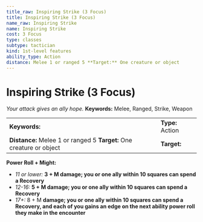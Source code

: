 ```yaml
---
title_raw: Inspiring Strike (3 Focus)
title: Inspiring Strike (3 Focus)
name_raw: Inspiring Strike
name: Inspiring Strike
cost: 3 Focus
type: classes
subtype: tactician
kind: 1st-level features
ability_type: Action
distance: Melee 1 or ranged 5 **Target:** One creature or object
---
```


# Inspiring Strike (3 Focus)

*Your attack gives an ally hope.* **Keywords:** Melee, Ranged, Strike, Weapon

|                                                                      |                  |
| :------------------------------------------------------------------- | :--------------- |
| **Keywords:**                                                        | **Type:** Action |
| **Distance:** Melee 1 or ranged 5 **Target:** One creature or object | **Target:**      |

**Power Roll + Might:**

- *11 or lower:* **3 + M damage; you or one ally within 10 squares can spend a Recovery**
- *12-16:* **5 + M damage; you or one ally within 10 squares can spend a Recovery**
- *17+:* 8 + M **damage; you or one ally within 10 squares can spend a Recovery, and each of you gains an edge on the next ability power roll they make in the encounter**
